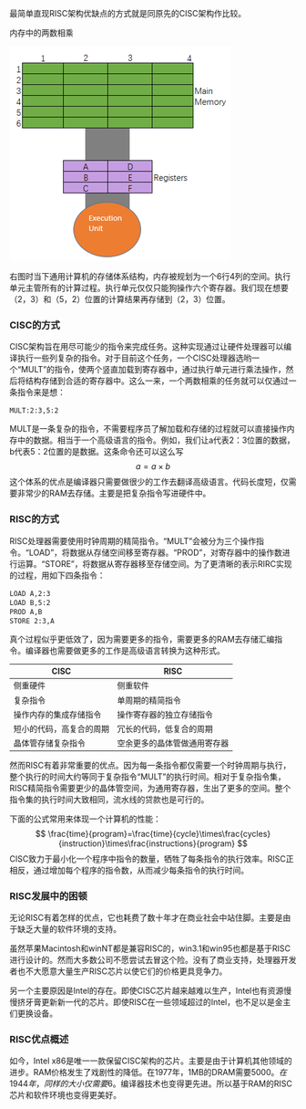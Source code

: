 最简单直现RISC架构优缺点的方式就是同原先的CISC架构作比较。

内存中的两数相乘

![avatar](/res/multmemory.png)

右图时当下通用计算机的存储体系结构，内存被规划为一个6行4列的空间。执行单元主管所有的计算过程。执行单元仅仅只能狗操作六个寄存器。我们现在想要（2，3）和（5，2）位置的计算结果再存储到（2，3）位置。



### CISC的方式

CISC架构旨在用尽可能少的指令来完成任务。这种实现通过让硬件处理器可以编译执行一些列复杂的指令。对于目前这个任务，一个CISC处理器选哟一个“MULT”的指令，使两个竖直加载到寄存器中，通过执行单元进行乘法操作，然后将结构存储到合适的寄存器中。这么一来，一个两数相乘的任务就可以仅通过一条指令来是想：

```assembel
MULT:2:3,5:2
```

MULT是一条复杂的指令，不需要程序员了解加载和存储的过程就可以直接操作内存中的数据。相当于一个高级语言的指令。例如，我们让a代表2：3位置的数据，b代表5：2位置的是数据。这条命令还可以这么写
$$
a=a\times b
$$
这个体系的优点是编译器只需要做很少的工作去翻译高级语言。代码长度短，仅需要非常少的RAM去存储。主要是把复杂指令写进硬件中。

### RISC的方式

RISC处理器需要使用时钟周期的精简指令。“MULT”会被分为三个操作指令。“LOAD”，将数据从存储空间移至寄存器。“PROD”，对寄存器中的操作数进行运算。“STORE”，将数据从寄存器移至存储空间。为了更清晰的表示RIRC实现的过程，用如下四条指令：

```assembly
LOAD A,2:3
LOAD B,5:2
PROD A,B
STORE 2:3,A
```

真个过程似乎更低效了，因为需要更多的指令，需要更多的RAM去存储汇编指令。编译器也需要做更多的工作是高级语言转换为这种形式。

| CISC                     | RISC                         |
| ------------------------ | ---------------------------- |
| 侧重硬件                 | 侧重软件                     |
| 复杂指令                 | 单周期的精简指令             |
| 操作内存的集成存储指令   | 操作寄存器的独立存储指令     |
| 短小的代码，高复合的周期 | 冗长的代码，低复合的周期     |
| 晶体管存储复杂指令       | 空余更多的晶体管做通用寄存器 |

然而RISC有着非常重要的优点。因为每一条指令都仅需要一个时钟周期与执行，整个执行的时间大约等同于复杂指令“MULT”的执行时间。相对于复杂指令集，RISC精简指令需要更少的晶体管空间，为通用寄存器，生出了更多的空间。整个指令集的执行时间大致相同，流水线的贷款也是可行的。

下面的公式常用来体现一个计算机的性能：
$$
\frac{time}{program}=\frac{time}{cycle}\times\frac{cycles}{instruction}\times\frac{instructions}{program}
$$
CISC致力于最小化一个程序中指令的数量，牺牲了每条指令的执行效率。RISC正相反，通过增加每个程序的指令数，从而减少每条指令的执行时间。

### RISC发展中的困顿

无论RISC有着怎样的优点，它也耗费了数十年才在商业社会中站住脚。主要是由于缺乏大量的软件环境的支持。

虽然苹果Macintosh和winNT都是兼容RISC的，win3.1和win95也都是基于RISC进行设计的。然而大多数公司不愿尝试去冒这个险。没有了商业支持，处理器开发者也不大愿意大量生产RISC芯片以使它们的价格更具竞争力。

另一个主要原因是Intel的存在。即使CISC芯片越来越难以生产，Intel也有资源慢慢挤牙膏更新新一代的芯片。即使RISC在一些领域超过的Intel，也不足以是金主们更换设备。

### RISC优点概述

  如今，Intel x86是唯一一款保留CISC架构的芯片。主要是由于计算机其他领域的进步。RAM价格发生了戏剧性的降低。在1977年，1MB的DRAM需要5000$。在1944年，同样的大小仅需要6$。编译器技术也变得更先进。所以基于RAM的RISC芯片和软件环境也变得更美好。